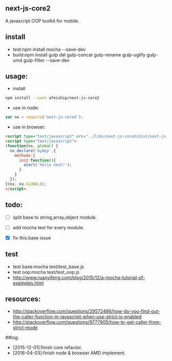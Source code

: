 ## next-js-core2
A javascript OOP toolkit for mobile.

## install
+ test:npm install mocha --save-dev
+ build:npm install gulp del gulp-concat gulp-rename gulp-uglify gulp-umd gulp-filter --save-dev

## usage:
+ install
```bash
npm install --save afeiship/next-js-core2
```
+ use in node:
```javascript
var nx = require('next-js-core2');
```
+ use in browser:
```html
<script type="text/javascript" src="../libs/next-js-core2/dist/next-js-core2.js"></script>
<script type="text/javascript">
(function(nx, global) {
  nx.declare('myApp',{
    methods:{
      init:function(){
        alert('hello next!');
      }
    }
  });
}(nx, nx.GLOBAL));
</script>
```

## todo:
- [ ] split base to string,array,object module.
- [ ] add mocha test for every module.
- [x] fix this.base issue



## test
+ test base:mocha test/test_base.js
+ test oop:mocha test/test_oop.js
+ http://www.ruanyifeng.com/blog/2015/12/a-mocha-tutorial-of-examples.html


## resources:
+ ﻿http://stackoverflow.com/questions/29572466/how-do-you-find-out-the-caller-function-in-javascript-when-use-strict-is-enabled
+ ﻿http://stackoverflow.com/questions/9777905/how-to-get-caller-from-strict-mode

##log:
+ [2015-12-01]:finish core refactor.
+ [2016-04-03]:finish node & browser AMD implement.
